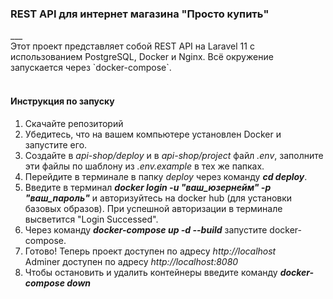 <h3>REST API для интернет магазина "Просто купить"</h3>
___
<br>
Этот проект представляет собой REST API на Laravel 11 с использованием PostgreSQL, Docker и Nginx.  
Всё окружение запускается через `docker-compose`.
<br><br>
<h4>Инструкция по запуску</h4>
<ol>
    <li>
        Скачайте репозиторий
    </li>
    <li>
        Убедитесь, что на вашем компьютере установлен Docker и запустите его.
    </li>
    <li>
        Создайте в <i>api-shop/deploy</i> и в <i>api-shop/project</i> файл <i>.env</i>,
        заполните эти файлы по шаблону из <i>.env.example</i> в тех же папках.
    </li>
    <li>
        Перейдите в терминале в папку <i>deploy</i> через команду <b><i>cd deploy</i></b>.
    </li>
    <li>
        Введите в терминал <b><i>docker login -u "ваш_юзернейм" -p "ваш_пароль"</i></b> и 
        авторизуйтесь на docker hub (для установки базовых образов). При успешной авторизации
        в терминале высветится "Login Successed".
    </li>
    <li>
        Через команду <b><i>docker-compose up -d --build</i></b> запустите docker-compose.
    </li>
    <li>
        Готово! Теперь проект доступен по адресу <i>http://localhost</i> <br>
        Adminer доступен по адресу <i>http://localhost:8080</i>
    </li>
    <li>
        Чтобы остановить и удалить контейнеры введите команду <i><b>docker-compose down</b></i>
    </li>
</ol>